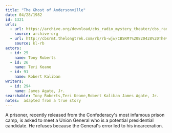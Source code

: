 ```yaml
---
title: "The Ghost of Andersonville"
date: 04/28/1982
id: 1321
urls: 
  - url: https://archive.org/download/cbs_radio_mystery_theater/cbs_radio_mystery_theater-1301-1350.zip/cbs_radio_mystery_theater-1301-1350%2Fcbsrmt_1321_the_ghost_of_andersonville.mp3
    source: archive-org
  - url: http://cbsrmt.thelongtrek.com/rb/rb-wjw/CBSRMT%20820428%20The%20Ghost%20of%20Andersonville_wjw%20closing%20theme%20missing.mp3
    source: kl-rb
actors:  
  - id: 25
    name: Tony Roberts  
  - id: 26
    name: Teri Keane  
  - id: 91
    name: Robert Kaliban
writers:  
  - id: 294
    name: James Agate, Jr.
searchable: Tony Roberts,Teri Keane,Robert Kaliban James Agate, Jr.
notes:  adapted from a true story
---
```

A prisoner, recently released from the Confederacy's most infamous prison camp, is asked to meet a Union General who is a potential presidential candidate. He refuses because the General's error led to his incarceration.